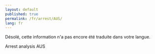 ```yaml
---
layout: default
published: true
permalink: /fr/arrest/AUS/
lang: fr
---
```


Désolé, cette information n'a pas encore été traduite dans votre langue.

Arrest analysis AUS
